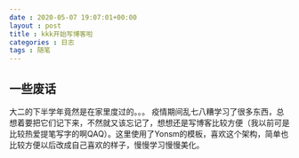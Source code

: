 ```yaml
---
date : 2020-05-07 19:07:01+00:00
layout : post
title : kkk开始写博客啦
categories : 日志
tags : 随笔
---
```


## 一些废话
大二的下半学年竟然是在家里度过的。。。
疫情期间乱七八糟学习了很多东西，总想着要把它们记下来，不然就又该忘记了，想想还是写博客比较方便（我以前可是比较热爱提笔写字的啊QAQ）。这里使用了Yonsm的模板，喜欢这个架构，简单也比较方便以后改成自己喜欢的样子，慢慢学习慢慢美化。